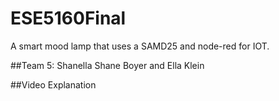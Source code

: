 # ESE5160Final
A smart mood lamp that uses a SAMD25 and node-red for IOT.

##Team 5: Shanella
Shane Boyer and Ella Klein

##Video Explanation


